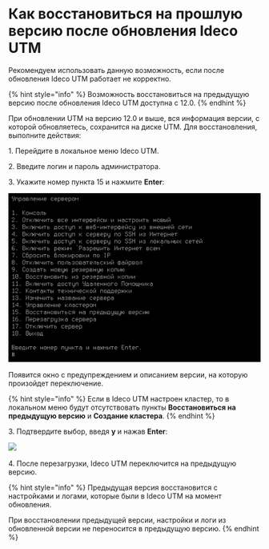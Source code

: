 # Как восстановиться на прошлую версию после обновления Ideco UTM

Рекомендуем использовать данную возможность, если после обновления Ideco UTM работает не корректно.

{% hint style="info" %}
Возможность восстановиться на предыдущую версию после обновления Ideco UTM доступна с 12.0.
{% endhint %}

При обновлении UTM на версию 12.0 и выше, вся информация версии, с которой обновляетесь, сохранится на диске UTM. Для восстановления, выполните действия:

1\. Перейдите в локальное меню Ideco UTM.

2\. Введите логин и пароль администратора.

3\. Укажите номер пункта 15 и нажмите **Enter**:

![](../../.gitbook/assets/installation-process12.png)

Появится окно с предупреждением и описанием версии, на которую произойдет переключение.

{% hint style="info" %}
Если в Ideco UTM настроен кластер, то в локальном меню будут отсутствовать пункты **Восстановиться на предыдущую версию** и **Создание кластера**.
{% endhint %}

3\. Подтвердите выбор, введя **y** и нажав **Enter**:

![](broken-reference)

4\. После перезагрузки, Ideco UTM переключится на предыдущую версию.

{% hint style="info" %}
Предыдущая версия восстановится с настройками и логами, которые были в Ideco UTM на момент обновления.

При восстановлении предыдущей версии, настройки и логи из обновленной версии не переносится в предыдущую версию.
{% endhint %}
